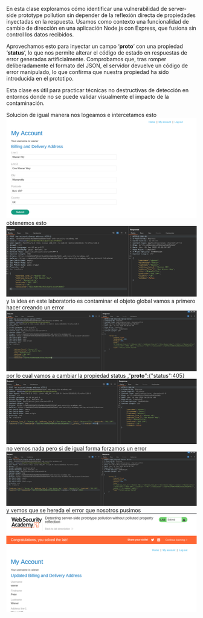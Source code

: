 En esta clase exploramos cómo identificar una vulnerabilidad de server-side prototype pollution sin depender de la reflexión directa de propiedades inyectadas en la respuesta. Usamos como contexto una funcionalidad de cambio de dirección en una aplicación Node.js con Express, que fusiona sin control los datos recibidos.

Aprovechamos esto para inyectar un campo ‘**proto**‘ con una propiedad ‘**status**‘, lo que nos permite alterar el código de estado en respuestas de error generadas artificialmente. Comprobamos que, tras romper deliberadamente el formato del JSON, el servidor devuelve un código de error manipulado, lo que confirma que nuestra propiedad ha sido introducida en el prototipo.

Esta clase es útil para practicar técnicas no destructivas de detección en entornos donde no se puede validar visualmente el impacto de la contaminación.

Solucion
de igual manera nos logeamos e intercetamos esto
![Pasted_image_20250901002130.png](/Imagenes/Pasted_image_20250901002130.png)
obtenemos esto
![Pasted_image_20250901002209.png](/Imagenes/Pasted_image_20250901002209.png)
y la idea en este laboratorio es contaminar el objeto global vamos a primero hacer creando un error
![Pasted_image_20250901002818.png](/Imagenes/Pasted_image_20250901002818.png)
por lo cual vamos a cambiar la propiedad status ,"__proto__":{"status":405}
![Pasted_image_20250901002953.png](/Imagenes/Pasted_image_20250901002953.png)
no vemos nada pero si de igual forma forzamos un error
![Pasted_image_20250901003026.png](/Imagenes/Pasted_image_20250901003026.png)
y vemos que se hereda el error que nosotros pusimos
![Pasted_image_20250901003102.png](/Imagenes/Pasted_image_20250901003102.png)
